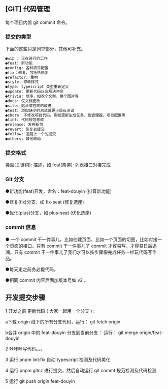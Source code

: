 ## [GIT] 代码管理

每个项目内置 git commit 命令。  

### 提交的类型 

下面的这些只是列举部分，其他可补充。

```diff
●wip : 正在进行的工作
●feat: 新功能
●config: 各种项目配置
●fix：修复，包括热修复
●refactor: 重构
●style: 修改样式
●type: typescript 类型重新定义
●update: 更新代码以及解决冲突
●trivia: 琐事，如改个文案，换个图片等
●docs: 仅文档更改
●site: 站点或官网的改进
●test: 添加缺少的测试或更正现有测试
●chore: 不修改项目代码。例如更新生成任务、包管理器、项目配置等
●lint: 代码规范修改
●release: 发布新包
●revert: 恢复到提交
●follow: 追随上一个的提交
●others: 其他改动
```

### 提交格式 

类型(关键词): 描述，如 feat(票务): 列表接口对接完成

### Git 分支 

●新功能(feat)开发，命名：feat-douyin (抖音新功能)

●修复(fix)分支，如 fix-seat (修复选座)

●优化(plus)分支，如 plus-seat (优化选座)

### commit 信息 

●  一个 commit 干一件事儿，比如创建页面，比如一个页面的切图，比如对接一个页面的接口。只有 commit 干一件事儿了 commit 才容易写，才容易日后追溯。只有 commit 干一件事儿了我们才可以按步骤像完成任务一样玩代码写作品。

●每天走之前务必提代码。

●相同 commit 内容后面加版本号如 v2 。



## 开发提交步骤 

1 开发之前 更新代码 ( 大家一起用一个分支 ) : 

a下载 origin 线下的所有分支代码，运行：  git fetch origin

b合并 origin 中的 feat-douyin 分支到当前分支： 运行： git merge origin/feat-douyin

2 咔咔咔写代码。。。

3 运行 pnpm lint:fix 自动 typescript 检测及代码美化

4 运行 pnpm gitcz 进行提交，然后自动运行 git commt 规范检测及代码检测

5 运行 git push origin feat-douyin